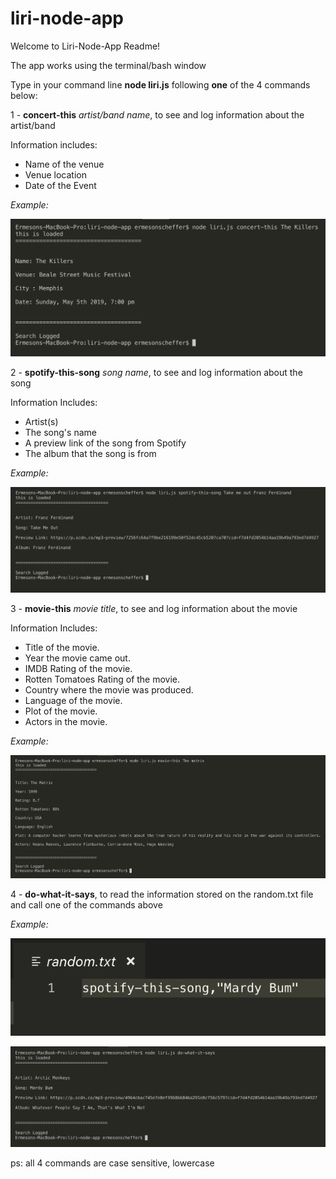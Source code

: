 # liri-node-app

Welcome to Liri-Node-App Readme!

The app works using the terminal/bash window

Type in your command line **node liri.js** following **one** of the 4 commands below:

1 - **concert-this** *artist/band name*, to see and log information about the artist/band

Information includes:

* Name of the venue
* Venue location
* Date of the Event

*Example:*

![concert this](/images/concert.png)



2 - **spotify-this-song** *song name*, to see and log information about the song

Information Includes:

* Artist(s)
* The song's name
* A preview link of the song from Spotify
* The album that the song is from

*Example:*

![spotify this song](/images/spotify.png)



3 - **movie-this** *movie title*, to see and log information about the movie

Information Includes:

  * Title of the movie.
  * Year the movie came out.
  * IMDB Rating of the movie.
  * Rotten Tomatoes Rating of the movie.
  * Country where the movie was produced.
  * Language of the movie.
  * Plot of the movie.
  * Actors in the movie.



*Example:*

![movie this](/images/movie.png)



4 - **do-what-it-says**, to read the information stored on the random.txt file and call one of the commands above

*Example:*

![random](/images/random.png)



![do what it says](/images/dowhat.png)


ps: all 4 commands are case sensitive, lowercase

